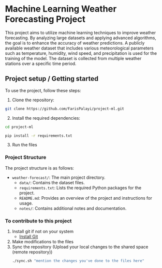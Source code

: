 # Machine Learning Weather Forecasting Project

This project aims to utilize machine learning techniques to improve weather forecasting. By analyzing large datasets and applying advanced algorithms, the goal is to enhance the accuracy of weather predictions. A publicly available weather dataset that includes various meteorological parameters such as temperature, humidity, wind speed, and precipitation is used for the training of the model. The dataset is collected from multiple weather stations over a specific time period.

## Project setup / Getting started

To use the project, follow these steps:

1. Clone the repository:

```bash
git clone https://github.com/FarisPalayi/project-ml.git
```

2. Install the required dependencies:

```bash
cd project-ml
```

```bash
pip install -r requirements.txt
```

3. Run the files

### Project Structure

The project structure is as follows:

- `weather-forecast/`: The main project directory.
  - `data/`: Contains the dataset files.
    <!-- - `models/`: Contains the trained machine learning models. -->
    <!-- - `notebooks/`: Contains Jupyter notebooks for data exploration and model development. -->
  - `requirements.txt`: Lists the required Python packages for the project.
  - `README.md`: Provides an overview of the project and instructions for usage.
  - `notes/`: Contains additional notes and documentation.

### To contribute to this project

1. Install git if not on your system
   - [Install Git](https://git-scm.com/downloads)
2. Make modifications to the files
3. Sync the repository (Upload your local changes to the shared space (remote repository))
   ```bash
   ./sync.sh "mention the changes you've done to the files here"
   ```

